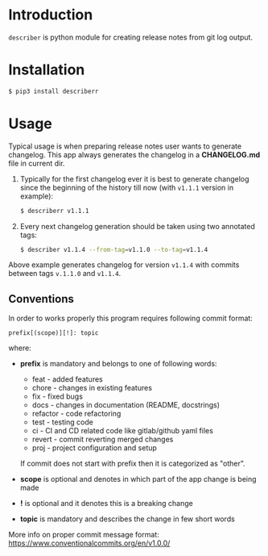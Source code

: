 # Introduction
`describer` is python module for creating release notes from git log output.

# Installation
```bash
$ pip3 install describerr
```

# Usage
Typical usage is when preparing release notes user wants to generate changelog. This app
always generates the changelog in a **CHANGELOG.md** file in current dir. 
1. Typically for the first changelog ever it is best to generate changelog 
   since the beginning of the history till now (with `v1.1.1` version in example):
    ```bash
    $ describerr v1.1.1
    ```
2. Every next changelog generation should be taken using two annotated tags:
    ```bash
    $ describer v1.1.4 --from-tag=v1.1.0 --to-tag=v1.1.4
    ```
Above example generates changelog for version `v1.1.4` with commits 
between tags `v.1.1.0` and `v1.1.4`. 
## Conventions
In order to works properly this program requires following commit format:
```
prefix[(scope)][!]: topic
```
where:
* **prefix** is mandatory and belongs to one of following words:
  * feat - added features
  * chore - changes in existing features
  * fix - fixed bugs
  * docs - changes in documentation (README, docstrings)
  * refactor - code refactoring
  * test - testing code
  * ci - CI and CD related code like gitlab/github yaml files
  * revert - commit reverting merged changes
  * proj - project configuration and setup

  If commit does not start with prefix then it is categorized as "other".
  
* **scope** is optional and denotes in which part of the app change is being made
* **!** is optional and it denotes this is a breaking change
* **topic** is mandatory and describes the change in few short words

More info on proper commit message format: https://www.conventionalcommits.org/en/v1.0.0/